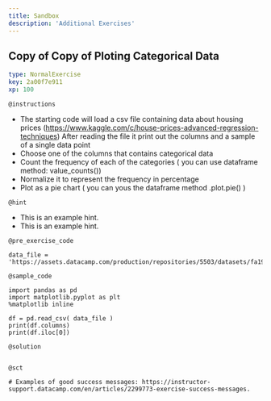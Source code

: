 ```yaml
---
title: Sandbox
description: 'Additional Exercises'
---
```


## Copy of Copy of Ploting Categorical Data

```yaml
type: NormalExercise
key: 2a00f7e911
xp: 100
```

<!-- Guidelines for contexts: https://instructor-support.datacamp.com/en/articles/2375526-course-coding-exercises. -->

`@instructions`
- The starting code will load a csv file containing data about housing prices 
  (https://www.kaggle.com/c/house-prices-advanced-regression-techniques)
  After reading the file it print out the columns and a sample of a single data point
- Choose one of the columns that contains categorical data
- Count the frequency of each of the categories ( you can use dataframe method: value_counts())
- Normalize it to represent the frequency in percentage 
- Plot as a pie chart ( you can yous the dataframe method .plot.pie() )

`@hint`
<!-- Examples of good hints: https://instructor-support.datacamp.com/en/articles/2379164-hints-best-practices. -->
- This is an example hint.
- This is an example hint.

`@pre_exercise_code`
```{python}
data_file = 'https://assets.datacamp.com/production/repositories/5503/datasets/fa19780a7b011d9b009e8bff8e99922a8ee2eb90/housing_prices_data.csv'
```

`@sample_code`
```{python}
import pandas as pd
import matplotlib.pyplot as plt
%matplotlib inline

df = pd.read_csv( data_file )
print(df.columns)
print(df.iloc[0])
```

`@solution`
```{python}

```

`@sct`
```{python}
# Examples of good success messages: https://instructor-support.datacamp.com/en/articles/2299773-exercise-success-messages.
```
